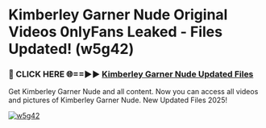 # Kimberley Garner Nude Original Videos 0nlyFans Leaked - Files Updated! (w5g42)

<h3>🔴 CLICK HERE 🌐==►► <a href="https://tinyurl.com/y5r63du9" rel="nofollow">Kimberley Garner Nude Updated Files</a></h3>

Get Kimberley Garner Nude and all content. Now you can access all videos and pictures of Kimberley Garner Nude. New Updated Files 2025!

[![w5g42](https://i.imgur.com/UVo9nyh.gif)](https://tinyurl.com/y5r63du9)